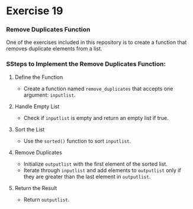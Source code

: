 # Exercise 19

### Remove Duplicates Function

One of the exercises included in this repository is to create a function that removes duplicate elements from a list.

### SSteps to Implement the Remove Duplicates Function:

1. Define the Function

   - Create a function named `remove_duplicates` that accepts one argument: `inputlist`.

2. Handle Empty List

   - Check if `inputlist` is empty and return an empty list if true.

3. Sort the List

   - Use the `sorted()` function to sort `inputlist`.

4. Remove Duplicates

   - Initialize `outputlist` with the first element of the sorted list.
   - Iterate through `inputlist` and add elements to `outputlist` only if they are greater than the last element in `outputlist`.

5. Return the Result

   - Return `outputlist`.
